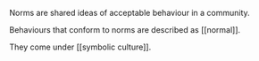 Norms are shared ideas of acceptable behaviour in a community.

Behaviours that conform to norms are described as [[normal]].

They come under [[symbolic culture]].